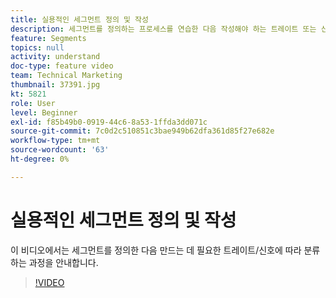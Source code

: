 ```yaml
---
title: 실용적인 세그먼트 정의 및 작성
description: 세그먼트를 정의하는 프로세스를 연습한 다음 작성해야 하는 트레이트 또는 신호에 따라 분류합니다.
feature: Segments
topics: null
activity: understand
doc-type: feature video
team: Technical Marketing
thumbnail: 37391.jpg
kt: 5821
role: User
level: Beginner
exl-id: f85b49b0-0919-44c6-8a53-1ffda3dd071c
source-git-commit: 7c0d2c510851c3bae949b62dfa361d85f27e682e
workflow-type: tm+mt
source-wordcount: '63'
ht-degree: 0%

---
```


# 실용적인 세그먼트 정의 및 작성

이 비디오에서는 세그먼트를 정의한 다음 만드는 데 필요한 트레이트/신호에 따라 분류하는 과정을 안내합니다.

>[!VIDEO](https://video.tv.adobe.com/v/37391/?quality=12&learn=on)
